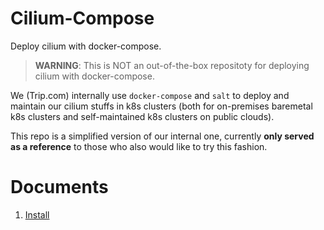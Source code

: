 Cilium-Compose
==================================

Deploy cilium with docker-compose.

> **WARNING**: This is NOT an out-of-the-box repositoty for deploying cilium
> with docker-compose.

We (Trip.com) internally use `docker-compose` and `salt` to deploy and maintain
our cilium stuffs in k8s clusters (both for on-premises baremetal k8s clusters
and self-maintained k8s clusters on public clouds).

This repo is a simplified version of our internal one, currently **only served
as a reference** to those who also would like to try this fashion.

# Documents

1. [Install](INSTALL.md)
